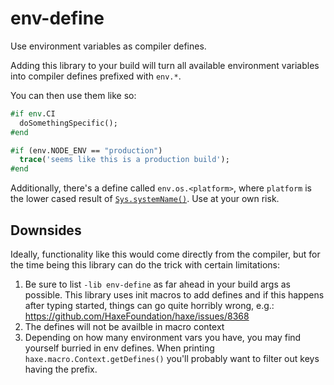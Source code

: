 # env-define

Use environment variables as compiler defines.

Adding this library to your build will turn all available environment variables into compiler defines prefixed with `env.*`.

You can then use them like so:

```haxe
#if env.CI
  doSomethingSpecific();
#end

#if (env.NODE_ENV == "production")
  trace('seems like this is a production build');
#end
```

Additionally, there's a define called `env.os.<platform>`, where `platform` is the lower cased result of [`Sys.systemName()`](https://api.haxe.org/Sys.html#systemName). Use at your own risk.

## Downsides

Ideally, functionality like this would come directly from the compiler, but for the time being this library can do the trick with certain limitations:

1. Be sure to list `-lib env-define` as far ahead in your build args as possible. This library uses init macros to add defines and if this happens after typing started, things can go quite horribly wrong, e.g.: https://github.com/HaxeFoundation/haxe/issues/8368
2. The defines will not be availble in macro context
3. Depending on how many environment vars you have, you may find yourself burried in env defines. When printing `haxe.macro.Context.getDefines()` you'll probably want to filter out keys having the prefix.